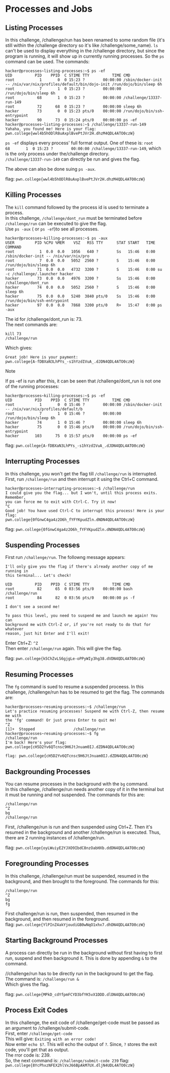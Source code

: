 # Processes and Jobs

## Listing Processes
In this challenge, /challenge/run has been renamed to some random file (it's still within the /challenge directory so it's like /challenge/some_name).
`ls` can't be used to display everything in the /challenge directory, but since the program is running, it will show up in currently running processes. 
So the `ps` command can be used.
The commands: 
```
hacker@processes~listing-processes:~$ ps -ef
UID          PID    PPID  C STIME TTY          TIME CMD
root           1       0  0 15:23 ?        00:00:00 /sbin/docker-init -- /nix/var/nix/profiles/default/bin/dojo-init /run/dojo/bin/sleep 6h
root           7       1  0 15:23 ?        00:00:00 /run/dojo/bin/sleep 6h
root          68       1  0 15:23 ?        00:00:00 /challenge/13337-run-149
root          72      68  0 15:23 ?        00:00:00 sleep 6h
hacker        73       0  0 15:23 pts/0    00:00:00 /run/dojo/bin/ssh-entrypoint
hacker        90      73  0 15:24 pts/0    00:00:00 ps -ef
hacker@processes~listing-processes:~$ /challenge/13337-run-149
Yahaha, you found me! Here is your flag:
pwn.college{wwl4b5hODlR8uAxplBvePtJVr2H.dhzM4QDL4ATO0czW}
```
`ps -ef` displays every process' full format output. One of these is: `root          68       1  0 15:23 ?        00:00:00 /challenge/13337-run-149`, which is the only process under the/challenge directory.  
`/challenge/13337-run-149` can directly be run and gives the flag.  

The above can also be done suing `ps -aux`.

flag: `pwn.college{wwl4b5hODlR8uAxplBvePtJVr2H.dhzM4QDL4ATO0czW}`

## Killing Processes
The `kill` command followed by the process id is used to terminate a process.  
In this challenge, `/challenge/dont_run` must be terminated before `/challenge/run` can be executed to give the flag.  
Use `ps -aux` ( or `ps -ef`)to see all processes.  
```
hacker@processes~killing-processes:~$ ps -aux
USER         PID %CPU %MEM    VSZ   RSS TTY      STAT START   TIME COMMAND
root           1  0.0  0.0   1056   640 ?        Ss   15:46   0:00 /sbin/docker-init -- /nix/var/nix/pro
root           7  0.0  0.0   5052  2560 ?        S    15:46   0:00 /run/dojo/bin/sleep 6h
root          71  0.0  0.0   4732  3200 ?        S    15:46   0:00 su -c /challenge/.launcher hacker
hacker        73  0.0  0.0   4976  3200 ?        Ss   15:46   0:00 /challenge/dont_run
hacker        74  0.0  0.0   5052  2560 ?        S    15:46   0:00 sleep 6h
hacker        75  0.0  0.0   5240  3840 pts/0    Ss   15:46   0:00 /run/dojo/bin/ssh-entrypoint
hacker        97  0.0  0.0   7868  3200 pts/0    R+   15:47   0:00 ps -aux
```
The id for /challenge/dont_run is: 73.  
The next commands are: 
```
kill 73
/challenge/run
```
Which gives:
```
Great job! Here is your payment:
pwn.college{A-fDBXaN3LhPYs_-s1hYzdIVuA_.dJDN4QDL4ATO0czW}
```

>[!NOTE]
>If ps -ef is run after this, it can be seen that /challenge/dont_run is not one of the running processes:
```
hacker@processes~killing-processes:~$ ps -ef
UID          PID    PPID  C STIME TTY          TIME CMD
root           1       0  0 15:46 ?        00:00:00 /sbin/docker-init -- /nix/var/nix/profiles/default/b
root           7       1  0 15:46 ?        00:00:00 /run/dojo/bin/sleep 6h
hacker        74       1  0 15:46 ?        00:00:00 sleep 6h
hacker        75       0  0 15:46 pts/0    00:00:00 /run/dojo/bin/ssh-entrypoint
hacker       103      75  0 15:57 pts/0    00:00:00 ps -ef
```


flag: `pwn.college{A-fDBXaN3LhPYs_-s1hYzdIVuA_.dJDN4QDL4ATO0czW}`

## Interrupting Processes
In this challenge, you won't get the flag till `/challenge/run` is interrupted.  
First, run `/challenge/run` and then interrupt it using the Ctrl+C command.  
```
hacker@processes~interrupting-processes:~$ /challenge/run
I could give you the flag... but I won't, until this process exits. Remember,
you can force me to exit with Ctrl-C. Try it now!
^C
Good job! You have used Ctrl-C to interrupt this process! Here is your flag:
pwn.college{0fGnwC4ga4z2O6h_fYFYKpudZln.dNDN4QDL4ATO0czW}
```
flag: `pwn.college{0fGnwC4ga4z2O6h_fYFYKpudZln.dNDN4QDL4ATO0czW}`  

## Suspending Processes

First run `/challenge/run`. The followng message appears:
```
I'll only give you the flag if there's already another copy of me running in
this terminal... Let's check!

UID          PID    PPID  C STIME TTY          TIME CMD
root          82      65  0 03:56 pts/0    00:00:00 bash /challenge/run
root          84      82  0 03:56 pts/0    00:00:00 ps -f

I don't see a second me!

To pass this level, you need to suspend me and launch me again! You can
background me with Ctrl-Z or, if you're not ready to do that for whatever
reason, just hit Enter and I'll exit!
```
Enter Ctrl+Z: `^Z`  
Then enter `/challenge/run` again. This will give the flag.  

flag: `pwn.college{k5ChZvLS6gjgLe-oPPyWIy3hg38.dVDN4QDL4ATO0czW}`

## Resuming Processes
The `fg` command is sued to resume a suspended proceess. In this challenge, /challenge/run has to be resumed to get the flag. The commands are:
```
hacker@processes~resuming-processes:~$ /challenge/run
Let's practice resuming processes! Suspend me with Ctrl-Z, then resume me with
the 'fg' command! Or just press Enter to quit me!
^Z
[1]+  Stopped                 /challenge/run
hacker@processes~resuming-processes:~$ fg
/challenge/run
I'm back! Here's your flag:
pwn.college{cH5D2Yv6QTcnsc9H6JtJnuam0IJ.dZDN4QDL4ATO0czW}
```

`flag: pwn.college{cH5D2Yv6QTcnsc9H6JtJnuam0IJ.dZDN4QDL4ATO0czW}`

## Backgrounding Processes
You can resume processes in the background with the `bg` command.  
In this challenge, /challenge/run needs another copy of it in the terminal but it must be running and not suspended. The commands for this are:  
```
/challenge/run
^Z
bg
/challenge/run
```
First, /challenge/run is run and then suspended using Ctrl+Z. Then it's resumed in the background and another /challenge/run is executed. 
Thus, there are 2 running instances of /challenge/run.    

flag: `pwn.college{oyLWuiyE2YJXO9IbdC8nzOabHXb.ddDN4QDL4ATO0czW}`  

## Foregrounding Processes
In this challenge, /challenge/run must be suspended, resumed in the background, and then brought to the foreground. The commands for this:
```
/challenge/run
^Z
bg
fg
```
First challenge/run is run, then suspended, then resumed in the background, and then resumed in the foreground.  
flag: `pwn.college{YlPInZ4akYjoudiGB0wNqO1xhx7.dhDN4QDL4ATO0czW}`

## Starting Background Processes
A process can directly be run in the background without first having to first run, suspend and then background it. This is done by appending `&` to the command.  

//challenge/run has to be directly run in the background to get the flag.  
The command is: `/challenge/run &`  
Which gives the flag.  


flag: `pwn.college{MPkD_cdYfpmFCYD3bfYK5vX1DDD.dlDN4QDL4ATO0czW}`


## Process Exit Codes
In this challenge, the exit code of /challenge/get-code must be passed as an argument to /challenge/submit-code.  
First, enter `/challenge/get-code`  
This will give: `Exiting with an error code!`  
Now enter `echo $?`. This will echo the output of `?`. Since, `?` stores the exit code, you'll get that as output.  
The rror code is: 239.  
So, the next command is:  `/challenge/submit-code 239`
flag: `pwn.college{8YcPhxzNFEX2hlVxJ66BpAkM7UX.dljN4UDL4ATO0czW}`
